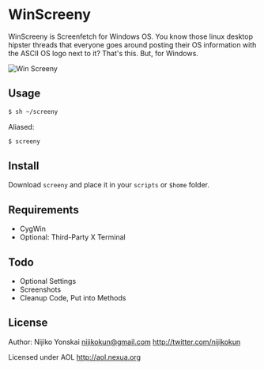 WinScreeny
======
WinScreeny is Screenfetch for Windows OS. You know those linux desktop hipster threads that everyone goes 
around posting their OS information with the ASCII OS logo next to it? That's this. But, for Windows.

![Win Screeny](http://puu.sh/moB3)

## Usage
``` bash
$ sh ~/screeny
```

Aliased:

``` bash
$ screeny
```

## Install
Download `screeny` and place it in your `scripts` or `$home` folder.

## Requirements
- CygWin
- Optional: Third-Party X Terminal

## Todo
- Optional Settings
- Screenshots
- Cleanup Code, Put into Methods

## License
Author: Nijiko Yonskai <nijikokun@gmail.com> <http://twitter.com/nijikokun>

Licensed under AOL <http://aol.nexua.org>